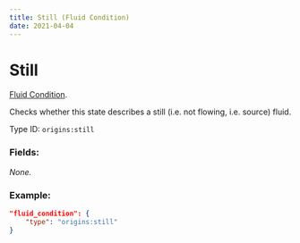 ```yaml
---
title: Still (Fluid Condition)
date: 2021-04-04
---
```

# Still

[Fluid Condition](../fluid_conditions.md).

Checks whether this state describes a still (i.e. not flowing, i.e. source) fluid.

Type ID: `origins:still`

### Fields:

_None._

### Example:
```json
"fluid_condition": {
    "type": "origins:still"
}
```